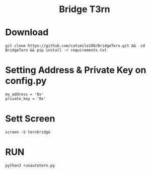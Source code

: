 <h1>
<p align="center"> Bridge T3rn </p>
</h1>

# Download
```
git clone https://github.com/catsmile100/BridgeTern.git &&  cd BridgeTern && pip install -r requirements.txt
```
# Setting Address & Private Key on config.py
```
my_address = '0x'
private_key = '0x'
```
# Sett Screen
```
screen -S ternbridge
```
# RUN
```
python3 runautotern.py
```
